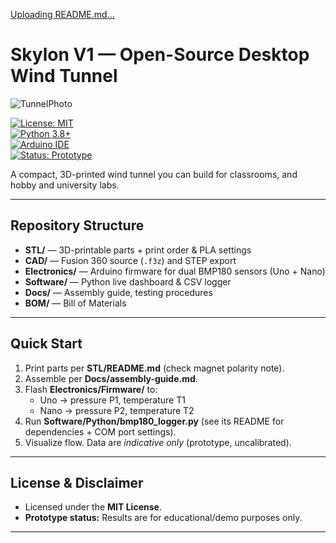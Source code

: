 [Uploading README.md…]()
# Skylon V1 — Open-Source Desktop Wind Tunnel

![TunnelPhoto](https://github.com/user-attachments/assets/503b3e37-8a9f-4ccd-8122-8aeb38351430)


[![License: MIT](https://img.shields.io/badge/License-MIT-green.svg)](LICENSE)  
[![Python 3.8+](https://img.shields.io/badge/python-3.8%2B-blue.svg)](https://www.python.org/downloads/release/python-380/)  
[![Arduino IDE](https://img.shields.io/badge/Arduino-IDE-orange.svg)](https://www.arduino.cc/en/software)  
[![Status: Prototype](https://img.shields.io/badge/status-prototype-yellow.svg)]()

A compact, 3D-printed wind tunnel you can build for classrooms, and hobby and university labs.

---

## Repository Structure

- **STL/** — 3D-printable parts + print order & PLA settings  
- **CAD/** — Fusion 360 source (`.f3z`) and STEP export  
- **Electronics/** — Arduino firmware for dual BMP180 sensors (Uno + Nano)  
- **Software/** — Python live dashboard & CSV logger  
- **Docs/** — Assembly guide, testing procedures  
- **BOM/** — Bill of Materials  

---

## Quick Start

1. Print parts per **STL/README.md** (check magnet polarity note).  
2. Assemble per **Docs/assembly-guide.md**.  
3. Flash **Electronics/Firmware/** to:  
   - Uno → pressure P1, temperature T1  
   - Nano → pressure P2, temperature T2  
4. Run **Software/Python/bmp180_logger.py** (see its README for dependencies + COM port settings).  
5. Visualize flow. Data are *indicative only* (prototype, uncalibrated).  

---

## License & Disclaimer

- Licensed under the **MIT License**.  
- **Prototype status:** Results are for educational/demo purposes only.  

---
